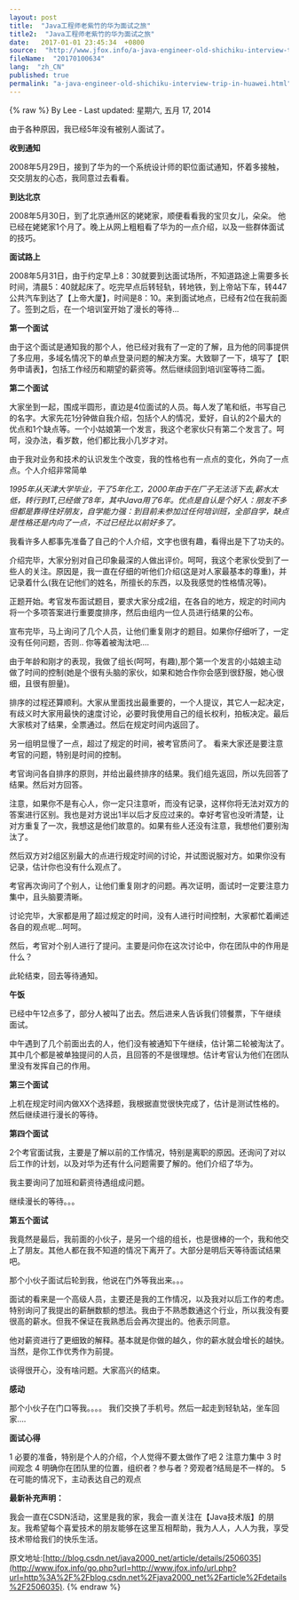 ```yaml
---
layout: post
title:  "Java工程师老紫竹的华为面试之旅"
title2:  "Java工程师老紫竹的华为面试之旅"
date:   2017-01-01 23:45:34  +0800
source:  "http://www.jfox.info/a-java-engineer-old-shichiku-interview-trip-in-huawei.html"
fileName:  "20170100634"
lang:  "zh_CN"
published: true
permalink: "a-java-engineer-old-shichiku-interview-trip-in-huawei.html"
---
```

{% raw %}
By Lee - Last updated: 星期六, 五月 17, 2014

由于各种原因，我已经5年没有被别人面试了。

**收到通知**

2008年5月29日，接到了华为的一个系统设计师的职位面试通知，怀着多接触，交交朋友的心态，我同意过去看看。

**到达北京**

2008年5月30日，到了北京通州区的姥姥家，顺便看看我的宝贝女儿，朵朵。 他已经在姥姥家1个月了。晚上从网上粗粗看了华为的一点介绍，以及一些群体面试的技巧。

**面试路上**

2008年5月31日，由于约定早上8：30就要到达面试场所，不知道路途上需要多长时间，清晨5：40就起床了。吃完早点后转轻轨，转地铁，到上帝站下车，转447公共汽车到达了【上帝大厦】，时间是8：10。来到面试地点，已经有2位在我前面了。签到之后，在一个培训室开始了漫长的等待…

**第一个面试**

由于这个面试是通知我的那个人，他已经对我有了一定的了解，且为他的同事提供了多应用，多域名情况下的单点登录问题的解决方案。大致聊了一下，填写了【职务申请表】，包括工作经历和期望的薪资等。然后继续回到培训室等待二面。

**第二个面试**

大家坐到一起，围成半圆形，直边是4位面试的人员。每人发了笔和纸，书写自己的名字。大家先花1分钟做自我介绍，包括个人的情况，爱好，自认的2个最大的优点和1个缺点等。一个小姑娘第一个发言，我这个老家伙只有第二个发言了。呵呵，没办法，看岁数，他们都比我小几岁才对。

由于我对业务和技术的认识发生个改变，我的性格也有一点点的变化，外向了一点点。个人介绍非常简单

*1995年从天津大学毕业，干了5年化工，2000年由于在厂子无法活下去,薪水太低，转行到IT,已经做了8年，其中Java用了6年。优点是自认是个好人：朋友不多但都是靠得住好朋友，自学能力强：到目前未参加过任何培训班，全部自学，缺点是性格还是内向了一点，不过已经比以前好多了。*

我看许多人都事先准备了自己的个人介绍，文字也很有趣，看得出是下了功夫的。

介绍完毕，大家分别对自己印象最深的人做出评价。呵呵，我这个老家伙受到了一些人的关注。原因是，我一直在仔细的听他们介绍(这是对人家最基本的尊重)，并记录着什么(我在记他们的姓名，所擅长的东西，以及我感觉的性格情况等)。

正题开始。考官发布面试题目，要求大家分成2组，在各自的地方，规定的时间内将一个多项答案进行重要度排序，然后由组内一位人员进行结果的公布。

宣布完毕，马上询问了几个人员，让他们重复刚才的题目。如果你仔细听了，一定没有任何问题，否则.. 你等着被淘汰吧….

由于年龄和刚才的表现，我做了组长(呵呵，有趣),那个第一个发言的小姑娘主动做了时间的控制(她是个很有头脑的家伙，如果和她合作你会感到很舒服，她心很细，且很有胆量)。

排序的过程还算顺利。大家从里面找出最重要的，一个人提议，其它人一起决定，有歧义时大家用最快的速度讨论，必要时我使用自己的组长权利，拍板决定。最后大家核对了结果，全票通过。然后在规定时间内返回了。

另一组明显慢了一点，超过了规定的时间，被考官质问了。 看来大家还是要注意考官的问题，特别是时间的控制。

考官询问各自排序的原则，并给出最终排序的结果。我们组先返回，所以先回答了结果。然后对方回答。

注意，如果你不是有心人，你一定只注意听，而没有记录，这样你将无法对双方的答案进行区别。我也是对方说出1半以后才反应过来的。幸好考官也没听清楚，让对方重复了一次，我想这是他们故意的。如果有些人还没有注意，我想他们要别淘汰了。

然后双方对2组区别最大的点进行规定时间的讨论，并试图说服对方。如果你没有记录，估计你也没有什么观点了。

考官再次询问了个别人，让他们重复刚才的问题。再次证明，面试时一定要注意力集中，且头脑要清晰。

讨论完毕，大家都是用了超过规定的时间，没有人进行时间控制，大家都忙着阐述各自的观点呢…呵呵。

然后，考官对个别人进行了提问。主要是问你在这次讨论中，你在团队中的作用是什么？

此轮结束，回去等待通知。

**午饭**

已经中午12点多了，部分人被叫了出去。然后进来人告诉我们领餐票，下午继续面试。

中午遇到了几个前面出去的人，他们没有被通知下午继续，估计第二轮被淘汰了。其中几个都是被单独提问的人员，且回答的不是很理想。估计考官认为他们在团队里没有发挥自己的作用。

**第三个面试**

上机在规定时间内做XX个选择题，我根据直觉很快完成了，估计是测试性格的。然后继续进行漫长的等待。

**第四个面试**

2个考官面试我，主要是了解以前的工作情况，特别是离职的原因。还询问了对以后工作的计划，以及对华为还有什么问题需要了解的。他们介绍了华为。

我主要询问了加班和薪资待遇组成问题。

继续漫长的等待。。。

**第五个面试**

我竟然是最后，我前面的小伙子，是另一个组的组长，也是很棒的一个，我和他交上了朋友。其他人都在我不知道的情况下离开了。大部分是明后天等待面试结果吧。

那个小伙子面试后轮到我，他说在门外等我出来。。。

面试的看来是一个高级人员，主要还是我的工作情况，以及我对以后工作的考虑。特别询问了我提出的薪酬数额的想法。我由于不熟悉数通这个行业，所以我没有要很高的薪水。但我不保证在我熟悉后会再次提出的。他表示同意。

他对薪资进行了更细致的解释。基本就是你做的越久，你的薪水就会增长的越快。当然，是你工作优秀作为前提。

谈得很开心，没有啥问题。大家高兴的结束。

**感动**

那个小伙子在门口等我。。。。 我们交换了手机号。然后一起走到轻轨站，坐车回家….

**面试心得**

1 必要的准备，特别是个人的介绍，个人觉得不要太做作了吧
2 注意力集中
3 时间观念
4 明确你在团队里的位置，组织者？参与者？旁观者?结局是不一样的。
5 在可能的情况下，主动表达自己的观点

**最新补充声明：**

我会一直在CSDN活动，这里是我的家，我会一直关注在【Java技术版】的朋友。我希望每个喜爱技术的朋友能够在这里互相帮助，我为人人，人人为我，享受技术带给我们的快乐生活。

原文地址:[http://blog.csdn.net/java2000_net/article/details/2506035](http://www.jfox.info/go.php?url=http://www.jfox.info/url.php?url=http%3A%2F%2Fblog.csdn.net%2Fjava2000_net%2Farticle%2Fdetails%2F2506035).
{% endraw %}